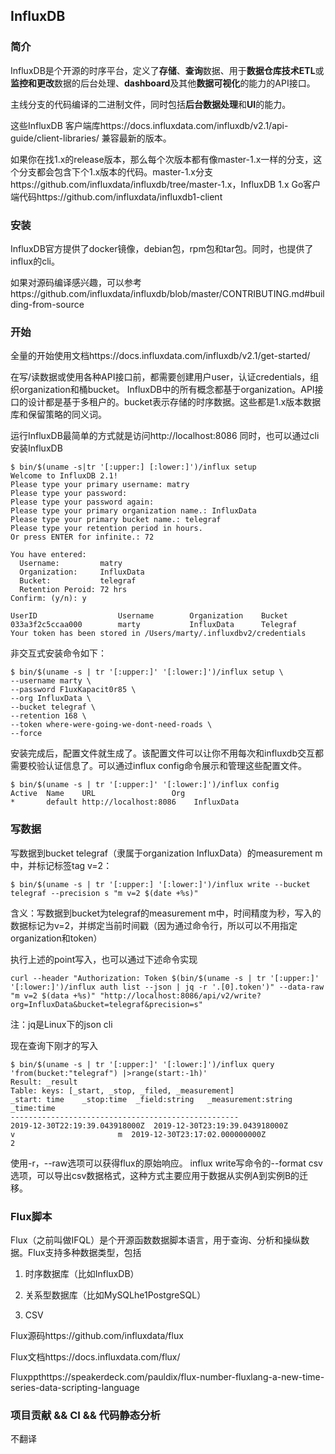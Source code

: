 ## InfluxDB
### 简介
InfluxDB是个开源的时序平台，定义了**存储**、**查询**数据、用于**数据仓库技术ETL**或**监控和更改**数据的后台处理、**dashboard**及其他**数据可视化**的能力的API接口。

主线分支的代码编译的二进制文件，同时包括**后台数据处理**和**UI**的能力。

这些InfluxDB 客户端库https://docs.influxdata.com/influxdb/v2.1/api-guide/client-libraries/ 兼容最新的版本。

如果你在找1.x的release版本，那么每个次版本都有像master-1.x一样的分支，这个分支都会包含下个1.x版本的代码。master-1.x分支https://github.com/influxdata/influxdb/tree/master-1.x，InfluxDB 1.x Go客户端代码https://github.com/influxdata/influxdb1-client


### 安装
InfluxDB官方提供了docker镜像，debian包，rpm包和tar包。同时，也提供了influx的cli。

如果对源码编译感兴趣，可以参考https://github.com/influxdata/influxdb/blob/master/CONTRIBUTING.md#building-from-source


### 开始
全量的开始使用文档https://docs.influxdata.com/influxdb/v2.1/get-started/

在写/读数据或使用各种API接口前，都需要创建用户user，认证credentials，组织organization和桶bucket。
InfluxDB中的所有概念都基于organization。API接口的设计都是基于多租户的。bucket表示存储的时序数据。这些都是1.x版本数据库和保留策略的同义词。

运行InfluxDB最简单的方式就是访问http://localhost:8086
同时，也可以通过cli安装InfluxDB
```shell
$ bin/$(uname -s|tr '[:upper:] [:lower:]')/influx setup
Welcome to InfluxDB 2.1!
Please type your primary username: matry
Please type your password:
Please type your password again:
Please type your primary organization name.: InfluxData
Please type your primary bucket name.: telegraf
Please type your retention period in hours.
Or press ENTER for infinite.: 72

You have entered:
  Username: 		matry
  Organization: 	InfluxData
  Bucket: 			telegraf
  Retention Peroid: 72 hrs
Confirm: (y/n): y

UserID					Username		Organization	Bucket
033a3f2c5ccaa000        marty           InfluxData      Telegraf
Your token has been stored in /Users/marty/.influxdbv2/credentials
```

非交互式安装命令如下：
```shell
$ bin/$(uname -s | tr '[:upper:]' '[:lower:]')/influx setup \
--username marty \
--password F1uxKapacit0r85 \
--org InfluxData \
--bucket telegraf \
--retention 168 \
--token where-were-going-we-dont-need-roads \
--force
```

安装完成后，配置文件就生成了。该配置文件可以让你不用每次和influxdb交互都需要校验认证信息了。可以通过influx config命令展示和管理这些配置文件。
```shell
$ bin/$(uname -s | tr '[:upper:]' '[:lower:]')/influx config
Active	Name	URL					Org
*		default	http://localhost:8086	 InfluxData
```

### 写数据

写数据到bucket telegraf（隶属于organization InfluxData）的measurement m中，并标记标签tag v=2：

```shell
$ bin/$(uname -s | tr '[:upper:] '[:lower:]')/influx write --bucket telegraf --precision s "m v=2 $(date +%s)"
```
含义：写数据到bucket为telegraf的measurement m中，时间精度为秒，写入的数据标记为v=2，并绑定当前时间戳（因为通过命令行，所以可以不用指定organization和token）

执行上述的point写入，也可以通过下述命令实现
```shell
curl --header "Authorization: Token $(bin/$(uname -s | tr '[:upper:]' '[:lower:]')/influx auth list --json | jq -r '.[0].token')" --data-raw "m v=2 $(data +%s)" "http://localhost:8086/api/v2/write?org=InfluxData&bucket=telegraf&precision=s"
```
注：jq是Linux下的json cli

现在查询下刚才的写入
```shell
$ bin/$(uname -s | tr '[:upper:]' '[:lower:]')/influx query 'from(bucket:"telegraf") |>range(start:-1h)'
Result: _result
Table: keys: [_start, _stop, _filed, _measurement]
_start: time	_stop:time	_field:string	_measurement:string		_time:time
---------------------------------------------------
2019-12-30T22:19:39.043918000Z  2019-12-30T23:19:39.043918000Z                       v                       m  2019-12-30T23:17:02.000000000Z                             2
```

使用-r，--raw选项可以获得flux的原始响应。
influx write写命令的--format csv选项，可以导出csv数据格式，这种方式主要应用于数据从实例A到实例B的迁移。


### Flux脚本

Flux（之前叫做IFQL）是个开源函数数据脚本语言，用于查询、分析和操纵数据。Flux支持多种数据类型，包括

1. 时序数据库（比如InfluxDB）

2. 关系型数据库（比如MySQLhe1PostgreSQL）

3. CSV

Flux源码https://github.com/influxdata/flux

Flux文档https://docs.influxdata.com/flux/ 

Fluxppthttps://speakerdeck.com/pauldix/flux-number-fluxlang-a-new-time-series-data-scripting-language

### 项目贡献 && CI && 代码静态分析
不翻译